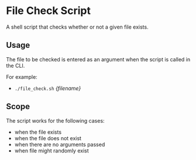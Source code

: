 # File Check Script
A shell script that checks whether or not a given file exists. 

## Usage
The file to be checked is entered as an argument when the script is called in the CLI. 

For example:
- `./file_check.sh` _{filename}_

## Scope
The script works for the following cases:
- when the file exists
- when the file does not exist
- when there are no arguments passed
- when file might randomly exist